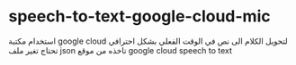 # speech-to-text-google-cloud-mic
استخدام مكتبة google cloud لتحويل الكلام الى نص في الوقت الفعلي بشكل احترافي
تحتاج تغير ملف json تاخذه من موقع google cloud speech to text
